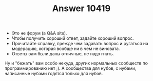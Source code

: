 ﻿---
title: "Answer 10419"
se.owner.user_id: 337540
se.owner.display_name: "Victor VosMottor thanks Monica"
se.owner.link: "https://ru.meta.stackoverflow.com/users/337540/victor-vosmottor-thanks-monica"
se.answer_id: 10419
se.question_id: 10398
se.post_type: answer
se.score: -1
se.is_accepted: False
---
<ul>
<li>Это не форум (a Q&amp;A site).</li>
<li>Чтобы получить хороший ответ, задайте хороший вопрос.</li>
<li>Прочитайте справку, прежде чем задавать вопрос и ругаться на модерацию, которая вообще ни в чем не виновата.</li>
<li>Ответы вам были даны отличные, не надо гнать.</li>
</ul>

<p>Ну и "бежать" вам особо некуда, других нормальных сообществ по программированию нет ;). А сообщества для нубов, с нубами, написанные нубами годятся только для нубов.</p>
